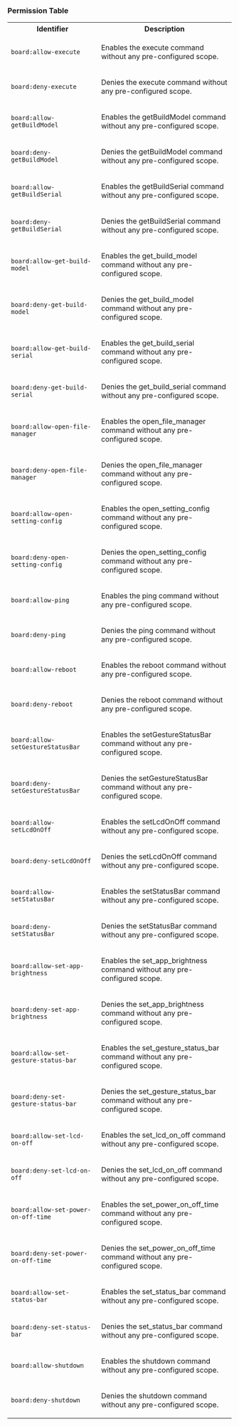 
### Permission Table 

<table>
<tr>
<th>Identifier</th>
<th>Description</th>
</tr>


<tr>
<td>

`board:allow-execute`

</td>
<td>

Enables the execute command without any pre-configured scope.

</td>
</tr>

<tr>
<td>

`board:deny-execute`

</td>
<td>

Denies the execute command without any pre-configured scope.

</td>
</tr>

<tr>
<td>

`board:allow-getBuildModel`

</td>
<td>

Enables the getBuildModel command without any pre-configured scope.

</td>
</tr>

<tr>
<td>

`board:deny-getBuildModel`

</td>
<td>

Denies the getBuildModel command without any pre-configured scope.

</td>
</tr>

<tr>
<td>

`board:allow-getBuildSerial`

</td>
<td>

Enables the getBuildSerial command without any pre-configured scope.

</td>
</tr>

<tr>
<td>

`board:deny-getBuildSerial`

</td>
<td>

Denies the getBuildSerial command without any pre-configured scope.

</td>
</tr>

<tr>
<td>

`board:allow-get-build-model`

</td>
<td>

Enables the get_build_model command without any pre-configured scope.

</td>
</tr>

<tr>
<td>

`board:deny-get-build-model`

</td>
<td>

Denies the get_build_model command without any pre-configured scope.

</td>
</tr>

<tr>
<td>

`board:allow-get-build-serial`

</td>
<td>

Enables the get_build_serial command without any pre-configured scope.

</td>
</tr>

<tr>
<td>

`board:deny-get-build-serial`

</td>
<td>

Denies the get_build_serial command without any pre-configured scope.

</td>
</tr>

<tr>
<td>

`board:allow-open-file-manager`

</td>
<td>

Enables the open_file_manager command without any pre-configured scope.

</td>
</tr>

<tr>
<td>

`board:deny-open-file-manager`

</td>
<td>

Denies the open_file_manager command without any pre-configured scope.

</td>
</tr>

<tr>
<td>

`board:allow-open-setting-config`

</td>
<td>

Enables the open_setting_config command without any pre-configured scope.

</td>
</tr>

<tr>
<td>

`board:deny-open-setting-config`

</td>
<td>

Denies the open_setting_config command without any pre-configured scope.

</td>
</tr>

<tr>
<td>

`board:allow-ping`

</td>
<td>

Enables the ping command without any pre-configured scope.

</td>
</tr>

<tr>
<td>

`board:deny-ping`

</td>
<td>

Denies the ping command without any pre-configured scope.

</td>
</tr>

<tr>
<td>

`board:allow-reboot`

</td>
<td>

Enables the reboot command without any pre-configured scope.

</td>
</tr>

<tr>
<td>

`board:deny-reboot`

</td>
<td>

Denies the reboot command without any pre-configured scope.

</td>
</tr>

<tr>
<td>

`board:allow-setGestureStatusBar`

</td>
<td>

Enables the setGestureStatusBar command without any pre-configured scope.

</td>
</tr>

<tr>
<td>

`board:deny-setGestureStatusBar`

</td>
<td>

Denies the setGestureStatusBar command without any pre-configured scope.

</td>
</tr>

<tr>
<td>

`board:allow-setLcdOnOff`

</td>
<td>

Enables the setLcdOnOff command without any pre-configured scope.

</td>
</tr>

<tr>
<td>

`board:deny-setLcdOnOff`

</td>
<td>

Denies the setLcdOnOff command without any pre-configured scope.

</td>
</tr>

<tr>
<td>

`board:allow-setStatusBar`

</td>
<td>

Enables the setStatusBar command without any pre-configured scope.

</td>
</tr>

<tr>
<td>

`board:deny-setStatusBar`

</td>
<td>

Denies the setStatusBar command without any pre-configured scope.

</td>
</tr>

<tr>
<td>

`board:allow-set-app-brightness`

</td>
<td>

Enables the set_app_brightness command without any pre-configured scope.

</td>
</tr>

<tr>
<td>

`board:deny-set-app-brightness`

</td>
<td>

Denies the set_app_brightness command without any pre-configured scope.

</td>
</tr>

<tr>
<td>

`board:allow-set-gesture-status-bar`

</td>
<td>

Enables the set_gesture_status_bar command without any pre-configured scope.

</td>
</tr>

<tr>
<td>

`board:deny-set-gesture-status-bar`

</td>
<td>

Denies the set_gesture_status_bar command without any pre-configured scope.

</td>
</tr>

<tr>
<td>

`board:allow-set-lcd-on-off`

</td>
<td>

Enables the set_lcd_on_off command without any pre-configured scope.

</td>
</tr>

<tr>
<td>

`board:deny-set-lcd-on-off`

</td>
<td>

Denies the set_lcd_on_off command without any pre-configured scope.

</td>
</tr>

<tr>
<td>

`board:allow-set-power-on-off-time`

</td>
<td>

Enables the set_power_on_off_time command without any pre-configured scope.

</td>
</tr>

<tr>
<td>

`board:deny-set-power-on-off-time`

</td>
<td>

Denies the set_power_on_off_time command without any pre-configured scope.

</td>
</tr>

<tr>
<td>

`board:allow-set-status-bar`

</td>
<td>

Enables the set_status_bar command without any pre-configured scope.

</td>
</tr>

<tr>
<td>

`board:deny-set-status-bar`

</td>
<td>

Denies the set_status_bar command without any pre-configured scope.

</td>
</tr>

<tr>
<td>

`board:allow-shutdown`

</td>
<td>

Enables the shutdown command without any pre-configured scope.

</td>
</tr>

<tr>
<td>

`board:deny-shutdown`

</td>
<td>

Denies the shutdown command without any pre-configured scope.

</td>
</tr>
</table>
